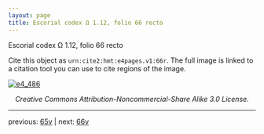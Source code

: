 ```yaml
---
layout: page
title: Escorial codex Ω 1.12, folio 66 recto
---
```


Escorial codex Ω 1.12, folio 66 recto

Cite this object as `urn:cite2:hmt:e4pages.v1:66r`.  The full image is linked to a citation tool you can use to cite regions of the image.

[![e4_486](http://www.homermultitext.org/iipsrv?IIIF=/project/homer/pyramidal/deepzoom/hmt/e4img/2017a/e4_486.tif/full/800,/0/default.jpg)](http://www.homermultitext.org/ict2/?urn=urn:cite2:hmt:e4img.2017a:e4_486) 

<p style="text-align: center; font-style: italic;">Creative Commons Attribution-Noncommercial-Share Alike 3.0 License.</p>

---

previous: [65v](../65v/) | next: [66v](../66v/)